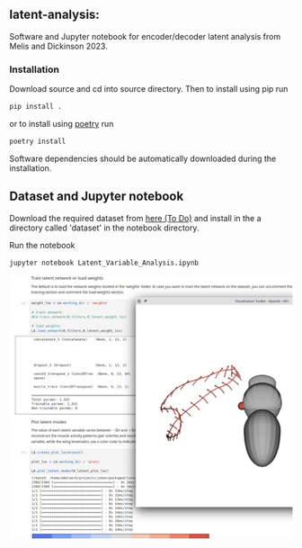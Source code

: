 ## latent-analysis: 

Software and Jupyter notebook for encoder/decoder latent analysis from Melis
and Dickinson 2023.   

### Installation
Download source and cd into source directory. Then to install using pip run 

```bash
pip install .
```

or to install using [poetry](https://python-poetry.org/) run

```bash
poetry install
```

Software dependencies should be automatically downloaded during the
installation. 

## Dataset and Jupyter notebook 

Download the required dataset from [here (To Do)](http://www.google.com) and
install in the a directory called 'dataset' in the notebook directory. 

Run the notebook
```bash
jupyter notebook Latent_Variable_Analysis.ipynb
```

![latent_analysis](images/latent_analysis_screenshot.png)






